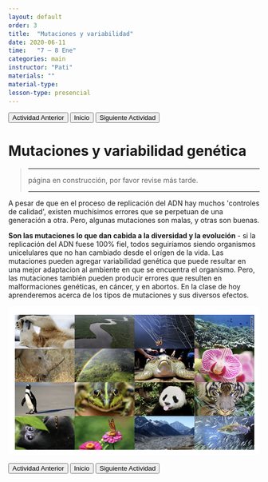 ```yaml
---
layout: default
order: 3
title:  "Mutaciones y variabilidad"
date: 2020-06-11
time:   "7 – 8 Ene"
categories: main
instructor: "Pati"
materials: ""
material-type: 
lesson-type: presencial
---
```


<a href="https://pesalerno.github.io/genetica2021/main/2020/08/01/2_herencia.html"><button>Actividad Anterior</button></a>		<a href="https://pesalerno.github.io/genetica2021/"><button>Inicio</button></a>  <a href="https://pesalerno.github.io/genetica2021/main/2020/08/01/5_proyectos-1.html"><button>Siguiente Actividad</button></a>

# Mutaciones y variabilidad genética

>---------------------
> página en construcción, por favor revise más tarde. 
>
> ----------------------
> 

A pesar de que en el proceso de replicación del ADN hay muchos 'controles de calidad', existen muchísimos errores que se perpetuan de una generación a otra. Pero, algunas mutaciones son malas, y otras son buenas. 

**Son las mutaciones lo que dan cabida a la diversidad y la evolución** - si la replicación del ADN fuese 100% fiel, todos seguiríamos siendo organismos unicelulares que no han cambiado desde el orígen de la vida. Las mutaciones pueden agregar variabilidad genética que puede resultar en una mejor adaptacion al ambiente en que se encuentra el organismo. Pero, las mutaciones también pueden producir errores que resulten en malformaciones genéticas, en cáncer, y en abortos. En la clase de hoy aprenderemos acerca de los tipos de mutaciones y sus diversos efectos. 

![](https://github.com/pesalerno/genetica2021/blob/master/files/diversidad.png?raw=true)<br>



<a href="https://pesalerno.github.io/genetica2021/main/2020/08/01/2_herencia.html"><button>Actividad Anterior</button></a>		<a href="https://pesalerno.github.io/genetica2021/"><button>Inicio</button></a>  <a href="https://pesalerno.github.io/genetica2021/main/2020/08/01/5_proyectos-1.html"><button>Siguiente Actividad</button></a>
